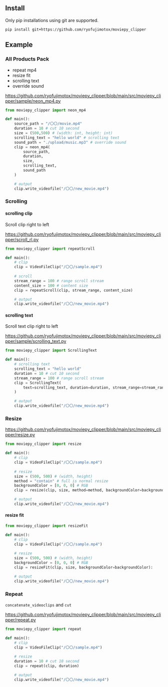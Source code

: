 ## Install

Only pip installations using git are supported.

```
pip install git+https://github.com/ryofujimotox/moviepy_clipper
```

## Example


### All Products Pack

- repeat mp4
- resize fit
- scrolling text
- override sound

https://github.com/ryofujimotox/moviepy_clipper/blob/main/src/moviepy_clipper/sample/neon_mp4.py

``` python
from moviepy_clipper import neon_mp4

def main():
    source_path = "/〇〇/movie.mp4"
    duration = 10 # cut 10 second
    size = (500,500) # (width: int, height: int)
    scrolling_text = "hello world" # scrolling text
    sound_path = "./upload/music.mp3" # override sound
    clip = neon_mp4(
        source_path,
        duration,
        size,
        scrolling_text,
        sound_path
    )

    # output
    clip.write_videofile("/〇〇/new_movie.mp4")
```





### Scrolling

#### scrolling clip

Scroll clip right to left 

https://github.com/ryofujimotox/moviepy_clipper/blob/main/src/moviepy_clipper/scroll_rl.py

``` python
from moviepy_clipper import repeatScroll

def main():
    # clip
    clip = VideoFileClip("/〇〇/sample.mp4")
    
    # scroll
    stream_range = 100 # range scroll stream
    content_size = 100 # content size
    clip = repeatScroll(clip, stream_range, content_size)

    # output
    clip.write_videofile("/〇〇/new_movie.mp4")
```




#### scrolling text

Scroll text clip right to left

https://github.com/ryofujimotox/moviepy_clipper/blob/main/src/moviepy_clipper/sample/scrolling_text.py

``` python
from moviepy_clipper import ScrollingText

def main():
    # scrolling text
    scrolling_text = "hello world"
    duration = 10 # cut 10 second
    stream_range = 100 # range scroll stream
    clip = ScrollingText(
        text=scrolling_text, duration=duration, stream_range=stream_range
    )

    # output
    clip.write_videofile("/〇〇/new_movie.mp4")
```








### Resize

https://github.com/ryofujimotox/moviepy_clipper/blob/main/src/moviepy_clipper/resize.py

``` python
from moviepy_clipper import resize

def main():
    # clip
    clip = VideoFileClip("/〇〇/sample.mp4")
    
    # resize
    size = (500, 500) # (width, height)
    method = "contain" # full is normal resize
    backgroundColor = [0, 0, 0] # RGB
    clip = resize(clip, size, method=method, backgroundColor=backgroundColor):

    # output
    clip.write_videofile("/〇〇/new_movie.mp4")
```



#### resize fit

``` python
from moviepy_clipper import resizeFit

def main():
    # clip
    clip = VideoFileClip("/〇〇/sample.mp4")
    
    # resize
    size = (500, 500) # (width, height)
    backgroundColor = [0, 0, 0] # RGB
    clip = resizeFit(clip, size, backgroundColor=backgroundColor):

    # output
    clip.write_videofile("/〇〇/new_movie.mp4")
```







### Repeat

`concatenate_videoclips` and `cut`

https://github.com/ryofujimotox/moviepy_clipper/blob/main/src/moviepy_clipper/repeat.py

``` python
from moviepy_clipper import repeat

def main():
    # clip
    clip = VideoFileClip("/〇〇/sample.mp4")
    
    # resize
    duration = 10 # cut 10 second
    clip = repeat(clip, duration)

    # output
    clip.write_videofile("/〇〇/new_movie.mp4")
```















